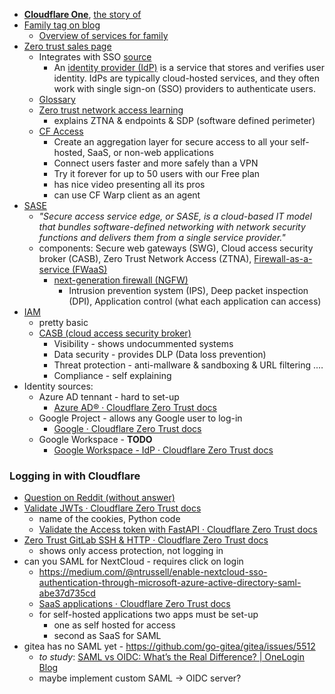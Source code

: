 - **[Cloudflare One](https://www.cloudflare.com/cloudflare-one/)**, [the story of](https://iframe.cloudflarestream.com/dc64ca8874298041945c9a6924c82b4b?preload=metadata)
- [Family tag on blog](https://blog.cloudflare.com/tag/families/)
  - [Overview of services for family](https://blog.cloudflare.com/shields-up-free-cloudflare-services-to-improve-your-cyber-readiness/)
- [Zero trust sales page](https://www.cloudflare.com/zero-trust/)
  - Integrates with SSO [source](https://www.cloudflare.com/learning/access-management/what-is-sso/)
    - An [identity provider (IdP)](https://www.cloudflare.com/learning/access-management/what-is-an-identity-provider/) is a service that stores and verifies user identity. IdPs are typically cloud-hosted services, and they often work with single sign-on (SSO) providers to authenticate users.
  - [Glossary](https://www.cloudflare.com/learning/security/glossary/what-is-zero-trust/)
  - [Zero trust network access learning](https://www.cloudflare.com/learning/access-management/what-is-ztna/)
    - explains ZTNA & endpoints & SDP (software defined perimeter)
  - [CF Access](https://www.cloudflare.com/zero-trust/products/access/)
    - Create an aggregation layer for secure access to all your self-hosted, SaaS, or non-web applications
    - Connect users faster and more safely than a VPN
    - Try it forever for up to 50 users with our Free plan
    - has nice video presenting all its pros
    - can use CF Warp client as an agent
- [SASE](https://www.cloudflare.com/learning/access-management/what-is-sase/)
  - _"Secure access service edge, or SASE, is a cloud-based IT model that bundles software-defined networking with network security functions and delivers them from a single service provider."_
  - components: Secure web gateways (SWG), Cloud access security broker (CASB), Zero Trust Network Access (ZTNA), [Firewall-as-a-service (FWaaS)](https://www.cloudflare.com/learning/cloud/what-is-a-cloud-firewall/)
    - [next-generation firewall (NGFW)](https://www.cloudflare.com/learning/security/what-is-next-generation-firewall-ngfw/)
      - Intrusion prevention system (IPS), Deep packet inspection (DPI), Application control (what each application can access)
- [IAM](https://www.cloudflare.com/learning/access-management/what-is-identity-and-access-management/)
  - pretty basic
  - [CASB (cloud access security broker)](https://www.cloudflare.com/learning/access-management/what-is-a-casb/)
    - Visibility - shows undocummented systems
    - Data security - provides DLP (Data loss prevention)
    - Threat protection - anti-mallware & sandboxing & URL filtering .…
    - Compliance - self explaining
- Identity sources:
  - Azure AD tennant - hard to set-up
    - [Azure AD® · Cloudflare Zero Trust docs](https://developers.cloudflare.com/cloudflare-one/identity/idp-integration/azuread/)
  - Google Project - allows any Google user to log-in
    - [Google · Cloudflare Zero Trust docs](https://developers.cloudflare.com/cloudflare-one/identity/idp-integration/google/)
  - Google Workspace - **TODO**
    - [Google Workspace - IdP · Cloudflare Zero Trust docs](https://developers.cloudflare.com/cloudflare-one/identity/idp-integration/gsuite)

### Logging in with Cloudflare

- [Question on Reddit (without answer)](https://www.reddit.com/r/selfhosted/comments/z9n8ul/using_cloudflare_tunnel_auth_with_gitea/)
- [Validate JWTs · Cloudflare Zero Trust docs](https://developers.cloudflare.com/cloudflare-one/identity/authorization-cookie/validating-json/)
  - name of the cookies, Python code
  - [Validate the Access token with FastAPI · Cloudflare Zero Trust docs](https://developers.cloudflare.com/cloudflare-one/tutorials/fastapi/)
- [Zero Trust GitLab SSH & HTTP · Cloudflare Zero Trust docs](https://developers.cloudflare.com/cloudflare-one/tutorials/gitlab/)
  - shows only access protection, not logging in
- can you SAML for NextCloud - requires click on login
  - https://medium.com/@ntrussell/enable-nextcloud-sso-authentication-through-microsoft-azure-active-directory-saml-abe37d735cd
  - [SaaS applications · Cloudflare Zero Trust docs](https://developers.cloudflare.com/cloudflare-one/applications/configure-apps/saas-apps)
  - for self-hosted applications two apps must be set-up
    - one as self hosted for access
    - second as SaaS for SAML
- gitea has no SAML yet - https://github.com/go-gitea/gitea/issues/5512
  - *to study*: [SAML vs OIDC: What’s the Real Difference? | OneLogin Blog](https://www.onelogin.com/blog/real-difference-saml-oidc)
  - maybe implement custom SAML -> OIDC server?